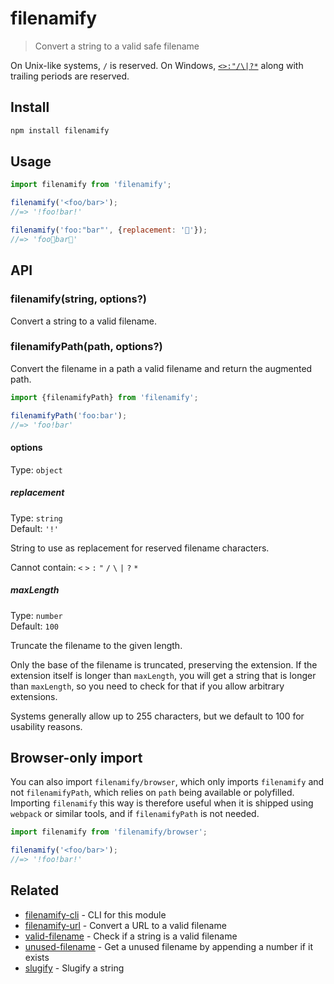 # filenamify

> Convert a string to a valid safe filename

On Unix-like systems, `/` is reserved. On Windows, [`<>:"/\|?*`](http://msdn.microsoft.com/en-us/library/aa365247%28VS.85%29#naming_conventions) along with trailing periods are reserved.

## Install

```sh
npm install filenamify
```

## Usage

```js
import filenamify from 'filenamify';

filenamify('<foo/bar>');
//=> '!foo!bar!'

filenamify('foo:"bar"', {replacement: '🐴'});
//=> 'foo🐴bar🐴'
```

## API

### filenamify(string, options?)

Convert a string to a valid filename.

### filenamifyPath(path, options?)

Convert the filename in a path a valid filename and return the augmented path.

```js
import {filenamifyPath} from 'filenamify';

filenamifyPath('foo:bar');
//=> 'foo!bar'
```

#### options

Type: `object`

##### replacement

Type: `string`\
Default: `'!'`

String to use as replacement for reserved filename characters.

Cannot contain: `<` `>` `:` `"` `/` `\` `|` `?` `*`

##### maxLength

Type: `number`\
Default: `100`

Truncate the filename to the given length.

Only the base of the filename is truncated, preserving the extension. If the extension itself is longer than `maxLength`, you will get a string that is longer than `maxLength`, so you need to check for that if you allow arbitrary extensions.

Systems generally allow up to 255 characters, but we default to 100 for usability reasons.

## Browser-only import

You can also import `filenamify/browser`, which only imports `filenamify` and not `filenamifyPath`, which relies on `path` being available or polyfilled. Importing `filenamify` this way is therefore useful when it is shipped using `webpack` or similar tools, and if `filenamifyPath` is not needed.

```js
import filenamify from 'filenamify/browser';

filenamify('<foo/bar>');
//=> '!foo!bar!'
```

## Related

- [filenamify-cli](https://github.com/sindresorhus/filenamify-cli) - CLI for this module
- [filenamify-url](https://github.com/sindresorhus/filenamify-url) - Convert a URL to a valid filename
- [valid-filename](https://github.com/sindresorhus/valid-filename) - Check if a string is a valid filename
- [unused-filename](https://github.com/sindresorhus/unused-filename) - Get a unused filename by appending a number if it exists
- [slugify](https://github.com/sindresorhus/slugify) - Slugify a string
